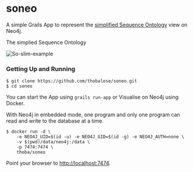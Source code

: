 # soneo
A simple Grails App to represent the [simplified Sequence Ontology](http://gmod.org/wiki/File:So-slim-example.png) view on Neo4j.

The simplied Sequence Ontology

![So-slim-example](http://gmod.org/mediawiki/images/1/16/So-slim-example.png "So-slim-example")

### Getting Up and Running

```
$ git clone https://github.com/thobalose/soneo.git
$ cd soneo
```
You can start the App using `grails run-app` or Visualise on Neo4j using Docker.

With Neo4j in embedded mode, one program and only one program can read and write to the database at a time.

```
$ docker run -d \
    -e NEO4J_UID=$(id -u) -e NEO4J_GID=$(id -g) -e NEO4J_AUTH=none \
    -v $(pwd)/data/neo4j:/data \
    -p 7474:7474 \
    thoba/soneo
```
Point your browser to [http://localhost:7474](http://localhosT:7474). 
